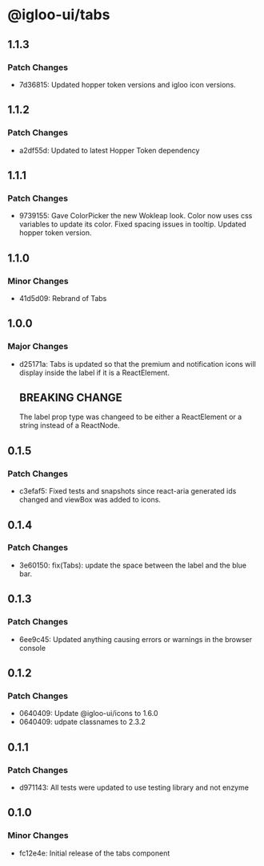 # @igloo-ui/tabs

## 1.1.3

### Patch Changes

- 7d36815: Updated hopper token versions and igloo icon versions.

## 1.1.2

### Patch Changes

- a2df55d: Updated to latest Hopper Token dependency

## 1.1.1

### Patch Changes

- 9739155: Gave ColorPicker the new Wokleap look. Color now uses css variables to update its color. Fixed spacing issues in tooltip. Updated hopper token version.

## 1.1.0

### Minor Changes

- 41d5d09: Rebrand of Tabs

## 1.0.0

### Major Changes

- d25171a: Tabs is updated so that the premium and notification icons will display inside the label if it is a ReactElement.

  ## BREAKING CHANGE

  The label prop type was changeed to be either a ReactElement or a string instead of a ReactNode.

## 0.1.5

### Patch Changes

- c3efaf5: Fixed tests and snapshots since react-aria generated ids changed and viewBox was added to icons.

## 0.1.4

### Patch Changes

- 3e60150: fix(Tabs): update the space between the label and the blue bar.

## 0.1.3

### Patch Changes

- 6ee9c45: Updated anything causing errors or warnings in the browser console

## 0.1.2

### Patch Changes

- 0640409: Update @igloo-ui/icons to 1.6.0
- 0640409: udpate classnames to 2.3.2

## 0.1.1

### Patch Changes

- d971143: All tests were updated to use testing library and not enzyme

## 0.1.0

### Minor Changes

- fc12e4e: Initial release of the tabs component
